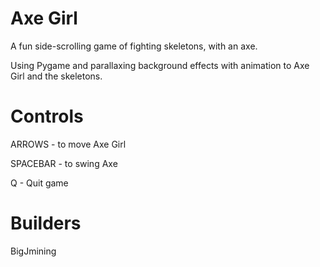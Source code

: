 # Axe Girl
A fun side-scrolling game of fighting skeletons, with an axe.

Using Pygame and parallaxing background effects with
animation to Axe Girl and the skeletons.

# Controls

ARROWS - to move Axe Girl

SPACEBAR - to swing Axe

Q - Quit game

# Builders

BigJmining
